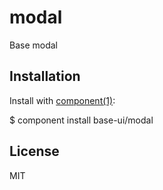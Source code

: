 modal
==========

Base modal

## Installation
Install with [component(1)](http://component.io):

  $ component install base-ui/modal

## License
MIT

